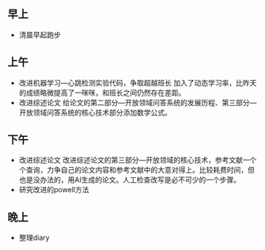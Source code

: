 ## 早上

- 清晨早起跑步

## 上午

- 改进机器学习—心跳检测实验代码，争取超越班长
加入了动态学习率，比昨天的成绩略微提高了一咪咪，和班长之间仍然存在差距。
- 改进综述论文
给论文的第二部分—开放领域问答系统的发展历程、第三部分—开放领域问答系统的核心技术部分添加数学公式。

## 下午

- 改进综述论文
改进综述论文的第三部分—开放领域的核心技术，参考文献一个个查询，力争自己的论文内容和参考文献中的大意对得上。比较耗费时间，但也是没办法的，用AI生成的论文。人工检查改写是必不可少的一个步骤。
- 研究改进的powell方法

## 晚上

- 整理diary

